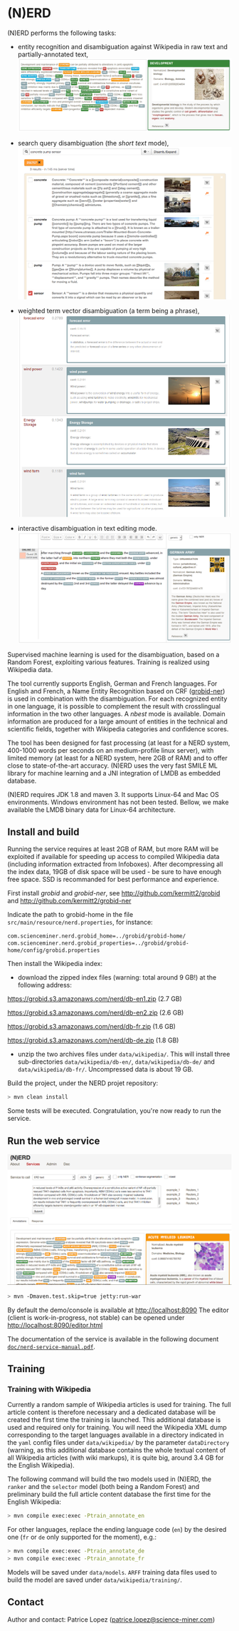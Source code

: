 # (N)ERD

(N)ERD performs the following tasks:

* entity recognition and disambiguation against Wikipedia in raw text and partially-annotated text,
![(N)ERD](doc/images/screen2.png)

* search query disambiguation (the _short text_ mode),
![Search query disambiguation](doc/images/screen3.png)

* weighted term vector disambiguation (a term being a phrase),
![Search query disambiguation](doc/images/screen4.png)

* interactive disambiguation in text editing mode.  
![Editor with real time disambiguation](doc/images/screen6.png)

Supervised machine learning is used for the disambiguation, based on a Random Forest, exploiting various features. Training is realized using Wikipedia data.  

The tool currently supports English, German and French languages. For English and French, a Name Entity Recognition based on CRF ([grobid-ner](https://github.com/kermitt2/grobid-ner)) is used in combination with the disambiguation. For each recognized entity in one language, it is possible to complement the result with crosslingual information in the two other languages. A _nbest_ mode is available. Domain information are produced for a large amount of entities in the technical and scientific fields, together with Wikipedia categories and confidence scores. 

The tool has been designed for fast processing (at least for a NERD system, 400-1000 words per seconds on an medium-profile linux server), with limited memory (at least for a NERD system, here 2GB of RAM) and to offer close to state-of-the-art accuracy. (N)ERD uses the very fast SMILE ML library for machine learning and a JNI integration of LMDB as embedded database. 

(N)ERD requires JDK 1.8 and maven 3. It supports Linux-64 and Mac OS environments. Windows environment has not been tested. Bellow, we make available the LMDB binary data for Linux-64 architecture. 

## Install and build 

Running the service requires at least 2GB of RAM, but more RAM will be exploited if available for speeding up access to compiled Wikipedia data (including information extracted from Infoboxes). After decompressing all the index data, 19GB of disk space will be used - be sure to have enough free space. SSD is recommanded for best performance and experience. 

First install _grobid_ and _grobid-ner_, see http://github.com/kermitt2/grobid and http://github.com/kermitt2/grobid-ner

Indicate the path to grobid-home in the file ```src/main/resource/nerd.properties```, for instance: 

```
com.scienceminer.nerd.grobid_home=../grobid/grobid-home/
com.scienceminer.nerd.grobid_properties=../grobid/grobid-home/config/grobid.properties
``` 

Then install the Wikipedia index:

* download the zipped index files (warning: total around 9 GB!) at the following address: 

https://grobid.s3.amazonaws.com/nerd/db-en1.zip (2.7 GB)

https://grobid.s3.amazonaws.com/nerd/db-en2.zip (2.6 GB)

https://grobid.s3.amazonaws.com/nerd/db-fr.zip (1.6 GB)

https://grobid.s3.amazonaws.com/nerd/db-de.zip (1.8 GB)

* unzip the two archives files under ```data/wikipedia/```. This will install three sub-directories ```data/wikipedia/db-en/```, ```data/wikipedia/db-de/``` and ```data/wikipedia/db-fr/```. Uncompressed data is about 19 GB. 

Build the project, under the NERD projet repository:

```bash
> mvn clean install    
```

Some tests will be executed. Congratulation, you're now ready to run the service. 

## Run the web service 

![(N)ERD console](doc/images/Screen1.png)

```bash
> mvn -Dmaven.test.skip=true jetty:run-war
```

By default the demo/console is available at [http://localhost:8090](http://localhost:8090)
The editor (client is work-in-progress, not stable) can be opened under [http://localhost:8090/editor.html](http://localhost:8090/editor.html)

The documentation of the service is available in the following document [```doc/nerd-service-manual.pdf```](https://github.com/kermitt2/nerd/raw/master/doc/nerd-service-manual.pdf).

## Training

### Training with Wikipedia

Currently a random sample of Wikipedia articles is used for training. The full article content is therefore necessary and a dedicated database will be created the first time the training is launched. This additional database is used and required only for training. You will need the Wikipedia XML dump corresponding to the target languages available in a directory indicated in the `yaml` config files under `data/wikipedia/` by the parameter `dataDirectory` (warning, as this additional database contains the whole textual content of all Wikipedia articles (with wiki markups), it is quite big, around 3.4 GB for the English Wikipedia). 

The following command will build the two models used in (N)ERD, the `ranker` and the `selector` model (both being a Random Forest) and preliminary build the full article content database the first time for the English Wikipedia:

```bash
> mvn compile exec:exec -Ptrain_annotate_en
```

For other languages, replace the ending language code (`en`) by the desired one (`fr` or `de` only supported for the moment), e.g.:


```bash
> mvn compile exec:exec -Ptrain_annotate_de
> mvn compile exec:exec -Ptrain_annotate_fr
```

Models will be saved under `data/models`. `ARFF` training data files used to build the model are saved under `data/wikipedia/training/`.

## Contact

Author and contact: Patrice Lopez (<patrice.lopez@science-miner.com>)

